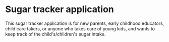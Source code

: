 # Sugar tracker application
This sugar tracker application is for new parents, early childhood educators, child care takers, or anyone who takes care of young kids, and wants to keep track of the child's/children's sugar intake.